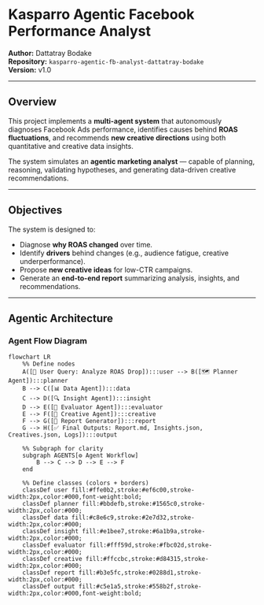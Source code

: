 #  Kasparro Agentic Facebook Performance Analyst  
**Author:** Dattatray Bodake  
**Repository:** `kasparro-agentic-fb-analyst-dattatray-bodake`  
**Version:** v1.0  

---

##  Overview

This project implements a **multi-agent system** that autonomously diagnoses Facebook Ads performance, identifies causes behind **ROAS fluctuations**, and recommends **new creative directions** using both quantitative and creative data insights.

The system simulates an **agentic marketing analyst** — capable of planning, reasoning, validating hypotheses, and generating data-driven creative recommendations.

---

##  Objectives

The system is designed to:

- Diagnose **why ROAS changed** over time.
- Identify **drivers** behind changes (e.g., audience fatigue, creative underperformance).
- Propose **new creative ideas** for low-CTR campaigns.
- Generate an **end-to-end report** summarizing analysis, insights, and recommendations.

---

##  Agentic Architecture

###  Agent Flow Diagram

```mermaid
flowchart LR
    %% Define nodes
    A([🧍 User Query: Analyze ROAS Drop]):::user --> B([🗺️ Planner Agent]):::planner
    B --> C([📊 Data Agent]):::data
    C --> D([🔍 Insight Agent]):::insight
    D --> E([🧮 Evaluator Agent]):::evaluator
    E --> F([🎨 Creative Agent]):::creative
    F --> G([📑 Report Generator]):::report
    G --> H([✅ Final Outputs: Report.md, Insights.json, Creatives.json, Logs]):::output

    %% Subgraph for clarity
    subgraph AGENTS[⚙️ Agent Workflow]
        B --> C --> D --> E --> F
    end

    %% Define classes (colors + borders)
    classDef user fill:#ffe0b2,stroke:#ef6c00,stroke-width:2px,color:#000,font-weight:bold;
    classDef planner fill:#bbdefb,stroke:#1565c0,stroke-width:2px,color:#000;
    classDef data fill:#c8e6c9,stroke:#2e7d32,stroke-width:2px,color:#000;
    classDef insight fill:#e1bee7,stroke:#6a1b9a,stroke-width:2px,color:#000;
    classDef evaluator fill:#fff59d,stroke:#fbc02d,stroke-width:2px,color:#000;
    classDef creative fill:#ffccbc,stroke:#d84315,stroke-width:2px,color:#000;
    classDef report fill:#b3e5fc,stroke:#0288d1,stroke-width:2px,color:#000;
    classDef output fill:#c5e1a5,stroke:#558b2f,stroke-width:2px,color:#000,font-weight:bold;

```
